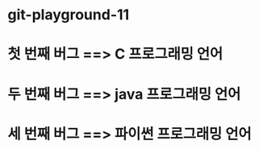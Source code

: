 # git-playground-11
# 첫 번째 버그 ==> C 프로그래밍 언어 
# 두 번째 버그 ==> java 프로그래밍 언어
# 세 번째 버그 ==> 파이썬 프로그래밍 언어 